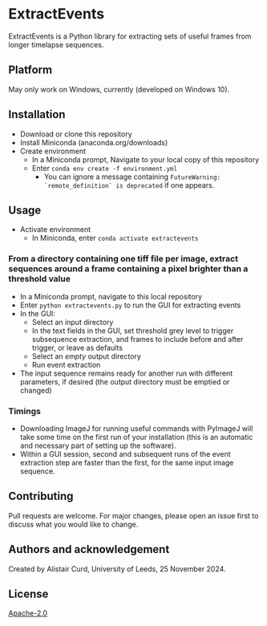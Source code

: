 # ExtractEvents

ExtractEvents is a Python library for extracting sets of useful frames from longer timelapse sequences.

## Platform

May only work on Windows, currently (developed on Windows 10).

## Installation

* Download or clone this repository
* Install Miniconda (anaconda.org/downloads)
* Create environment
  * In a Miniconda prompt, Navigate to your local copy of this repository
  * Enter `conda env create -f environment.yml`
    * You can ignore a message containing ```FutureWarning: `remote_definition` is deprecated``` if one appears.

## Usage

* Activate environment
  * In Miniconda, enter `conda activate extractevents`

### From a directory containing one tiff file per image, extract sequences around a frame containing a pixel brighter than a threshold value
* In a Miniconda prompt, navigate to this local repository
* Enter `python extractevents.py` to run the GUI for extracting events
* In the GUI:
  * Select an input directory
  * In the text fields in the GUI, set threshold grey level to trigger subsequence extraction, and frames to include before and after trigger, or leave as defaults
  * Select an *empty* output directory
  * Run event extraction
* The input sequence remains ready for another run with different parameters, if desired (the output directory must be emptied or changed)

### Timings
* Downloading ImageJ for running useful commands with PyImageJ will take some time on the first run of your installation (this is an automatic and necessary part of setting up the software).
* Within a GUI session, second and subsequent runs of the event extraction step are faster than the first, for the same input image sequence.

## Contributing

Pull requests are welcome. For major changes, please open an issue first
to discuss what you would like to change.

## Authors and acknowledgement

Created by Alistair Curd, University of Leeds, 25 November 2024.

## License

[Apache-2.0](https://opensource.org/license/apache-2-0)

